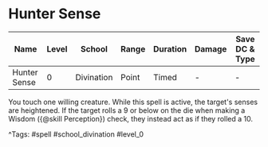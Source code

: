 # Hunter Sense

| Name | Level | School | Range | Duration | Damage | Save DC & Type |
|------|-------|--------|-------|----------|--------|----------------|
| Hunter Sense | 0 | Divination | Point | Timed | - | - |

You touch one willing creature. While this spell is active, the target's senses are heightened. If the target rolls a 9 or below on the die when making a Wisdom ({@skill Perception}) check, they instead act as if they rolled a 10.

^Tags: #spell #school_divination #level_0